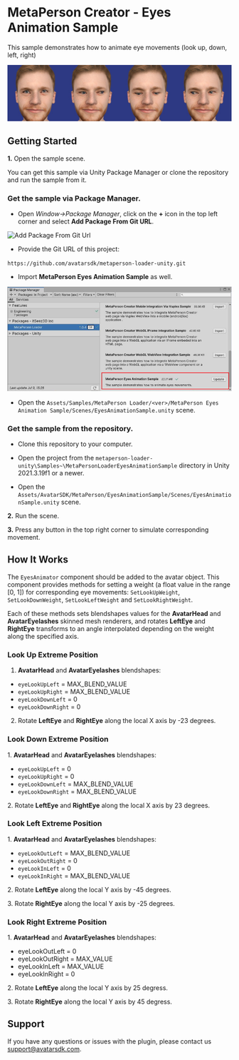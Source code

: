 # MetaPerson Creator - Eyes Animation Sample

This sample demonstrates how to animate eye movements (look up, down, left, right)

![Eyes Movements](./Images/eyes_movements.jpg "Eyes Movements")

## Getting Started
**1\.** Open the sample scene. 

You can get this sample via Unity Package Manager or clone the repository and run the sample from it.

### Get the sample via Package Manager.

 * Open *Window->Package Manager*, click on the **+** icon in the top left corner and select **Add Package From Git URL**.
 
![Add Package From Git Url](./Images/add_package_from_git_url.jpg "Add Package From Git Url")

 * Provide the Git URL of this project:

`https://github.com/avatarsdk/metaperson-loader-unity.git`

 * Import **MetaPerson Eyes Animation Sample** as well.

![Import Sample](./Images/import_eyes_animation_sample.jpg "Import Sample")

 * Open the `Assets/Samples/MetaPerson Loader/<ver>/MetaPerson Eyes Animation Sample/Scenes/EyesAnimationSample.unity` scene.

### Get the sample from the repository.

 * Clone this repository to your computer.

 * Open the project from the `metaperson-loader-unity\Samples~\MetaPersonLoaderEyesAnimationSample` directory in Unity 2021.3.19f1 or a newer.

 * Open the `Assets/AvatarSDK/MetaPerson/EyesAnimationSample/Scenes/EyesAnimationSample.unity` scene.

**2\.** Run the scene.

**3\.** Press any button in the top right corner to simulate corresponding movement.  

## How It Works

The `EyesAnimator` component should be added to the avatar object. This component provides methods for setting a weight (a float value in the range [0, 1]) for corresponding eye movements:
`SetLookUpWeight`, `SetLookDownWeight`, `SetLookLeftWeight` and `SetLookRightWeight`.

Each of these methods sets blendshapes values for the **AvatarHead** and **AvatarEyelashes** skinned mesh renderers, and rotates **LeftEye** and **RightEye** transforms to an angle interpolated depending on the weight along the specified axis.

### Look Up Extreme Position

1. **AvatarHead** and **AvatarEyelashes** blendshapes:
  * `eyeLookUpLeft` = MAX_BLEND_VALUE
  * `eyeLookUpRight` = MAX_BLEND_VALUE
  * `eyeLookDownLeft` = 0
  * `eyeLookDownRight` = 0
  
2. Rotate **LeftEye** and **RightEye** along the local X axis by -23 degrees.

### Look Down Extreme Position

1\. **AvatarHead** and **AvatarEyelashes** blendshapes:
  * `eyeLookUpLeft` = 0
  * `eyeLookUpRight` = 0
  * `eyeLookDownLeft` = MAX_BLEND_VALUE
  * `eyeLookDownRight` = MAX_BLEND_VALUE
  
2\. Rotate **LeftEye** and **RightEye** along the local X axis by 23 degrees.

### Look Left Extreme Position

1\. **AvatarHead** and **AvatarEyelashes** blendshapes:
  * `eyeLookOutLeft` = MAX_BLEND_VALUE
  * `eyeLookOutRight` = 0
  * `eyeLookInLeft` = 0
  * `eyeLookInRight` = MAX_BLEND_VALUE
  
2\. Rotate **LeftEye** along the local Y axis by -45 degrees.

3\. Rotate **RightEye** along the local Y axis by -25 degrees.

### Look Right Extreme Position

1\. **AvatarHead** and **AvatarEyelashes** blendshapes:
  * eyeLookOutLeft = 0
  * eyeLookOutRight = MAX_VALUE
  * eyeLookInLeft = MAX_VALUE
  * eyeLookInRight = 0
  
2\. Rotate **LeftEye** along the local Y axis by 25 degress.

3\. Rotate **RightEye** along the local Y axis by 45 degress.
 

## Support
If you have any questions or issues with the plugin, please contact us <support@avatarsdk.com>.
